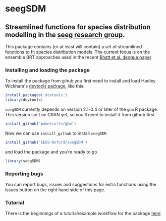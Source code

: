 # seegSDM
## Streamlined functions for species distribution modelling in the [seeg research group][1].

This package contains (or at least will contain) a set of streamlined functions to fit species distribution models. The current focus is on the ensemble BRT approaches used in the recent [Bhatt et al. dengue paper][2]


### Installing and loading the package

To install the package from gihub you first need to install and load Hadley Wickham's [devtools package][3], like this:


```r
install.packages('devtools')
library(devtools)
```

```seegSDM``` currently depends on version 2.1-0.4 or later of the ```gbm``` R package.
This version isn't on CRAN yet, so you'll need to install it from github first.

```r
install_github('pdmetcalfe/gbm')
```

Now we can use ```install_github``` to install ```seegSDM```

```r
install_github('SEEG-Oxford/seegSDM')
```

and load the package and you're ready to go

```r
library(seegSDM)
```

### Reporting bugs

You can report bugs, issues and suggestions for extra functions using the issues button on the right hand side of this page.


### Tutorial

There is the beginnings of a tutorial/example workflow for the package [here](https://rawgithub.com/SEEG-Oxford/seegSDM/master/seegSDM_tutorial.html)


[1]: http://simonhay.zoo.ox.ac.uk/staff.php
[2]: http://dx.doi.org/10.1038/nature12060
[3]: http://cran.r-project.org/web/packages/devtools/index.html

